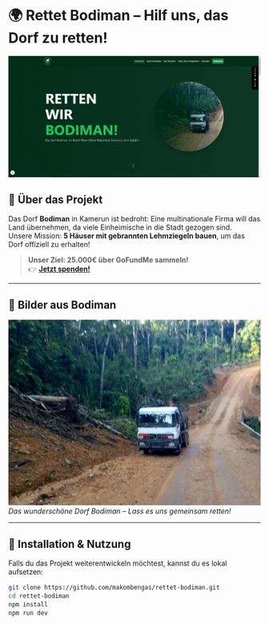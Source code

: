 # 🌍 Rettet Bodiman – Hilf uns, das Dorf zu retten!  

![Rettet Bodiman](public/images/banner_web.png)  

## 🏡 Über das Projekt  

Das Dorf **Bodiman** in Kamerun ist bedroht: Eine multinationale Firma will das Land übernehmen, da viele Einheimische in die Stadt gezogen sind.  
Unsere Mission: **5 Häuser mit gebrannten Lehmziegeln bauen**, um das Dorf offiziell zu erhalten!  

> **Unser Ziel: 25.000€ über GoFundMe sammeln!**  
> 👉 [**Jetzt spenden!**](https://gofund.me/66defb2b)  

---

## 📸 Bilder aus Bodiman  

![Bodiman Landschaft](public/images/bodiman.png)  
*Das wunderschöne Dorf Bodiman – Lass es uns gemeinsam retten!*  

---

## 🔧 Installation & Nutzung  

Falls du das Projekt weiterentwickeln möchtest, kannst du es lokal aufsetzen:  

```bash
git clone https://github.com/makombengas/rettet-bodiman.git  
cd rettet-bodiman  
npm install  
npm run dev  
